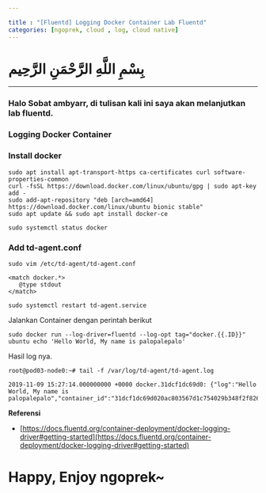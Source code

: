 ```yaml
---

title : "[Fluentd] Logging Docker Container Lab Fluentd"
categories: [ngoprek, cloud , log, cloud native]
---
```

# بِسْمِ اللَّهِ الرَّحْمَنِ الرَّحِيم
---

### Halo Sobat ambyarr, di tulisan kali ini saya akan melanjutkan lab fluentd.

### Logging Docker Container


### Install docker
```shell
sudo apt install apt-transport-https ca-certificates curl software-properties-common
curl -fsSL https://download.docker.com/linux/ubuntu/gpg | sudo apt-key add -
sudo add-apt-repository "deb [arch=amd64] https://download.docker.com/linux/ubuntu bionic stable"
sudo apt update && sudo apt install docker-ce

sudo systemctl status docker
```
### Add td-agent.conf
```shell
sudo vim /etc/td-agent/td-agent.conf

<match docker.*>
   @type stdout
</match>
```
```shell
sudo systemctl restart td-agent.service
```

Jalankan Container dengan perintah berikut

```shell
sudo docker run --log-driver=fluentd --log-opt tag="docker.{{.ID}}" ubuntu echo 'Hello World, My name is palopalepalo'
```

Hasil log nya.
```shell
root@pod03-node0:~# tail -f /var/log/td-agent/td-agent.log

2019-11-09 15:27:14.000000000 +0000 docker.31dcf1dc69d0: {"log":"Hello World, My name is palopalepalo","container_id":"31dcf1dc69d020ac803567d1c754029b348f2f826468ee918dcf14decb4ed2d3","container_name":"/flamboyant_bell","source":"stdout"}
```

**Referensi**
* [https://docs.fluentd.org/container-deployment/docker-logging-driver#getting-started](https://docs.fluentd.org/container-deployment/docker-logging-driver#getting-started)

# Happy,  Enjoy ngoprek~
